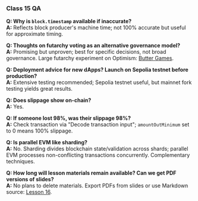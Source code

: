 ### Class 15 QA

**Q: Why is `block.timestamp` available if inaccurate?**<br/>
**A:** Reflects block producer's machine time; not 100% accurate but useful for approximate timing.

**Q: Thoughts on futarchy voting as an alternative governance model?**<br/>
**A:** Promising but unproven; best for specific decisions, not broad governance. Large futarchy experiment on Optimism: [Butter Games](https://butter.games/market/0x98c82be3039640afa222213bfbe1980b94d15172).

**Q: Deployment advice for new dApps? Launch on Sepolia testnet before production?**<br/>
**A:** Extensive testing recommended; Sepolia testnet useful, but mainnet fork testing yields great results.

**Q: Does slippage show on-chain?**<br/>
**A:** Yes.

**Q: If someone lost 98%, was their slippage 98%?**<br/>
**A:** Check transaction via "Decode transaction input"; `amountOutMinimum` set to 0 means 100% slippage.

**Q: Is parallel EVM like sharding?**<br/>
**A:** No. Sharding divides blockchain state/validation across shards; parallel EVM processes non-conflicting transactions concurrently. Complementary techniques.

**Q: How long will lesson materials remain available? Can we get PDF versions of slides?**<br/>
**A:** No plans to delete materials. Export PDFs from slides or use Markdown source: [Lesson 16](view-source:https://solidity.bootcampnotes.xyz/lesson16.html).
